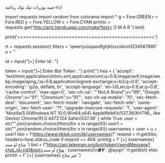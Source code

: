 اداء صيد يوزرات تيك توك رباعيه 

import requests
import random
from colorama import *
g = Fore.GREEN
r = Fore.RED
y = Fore.YELLOW
c = Fore.CYAN
print(c + requests.get('http://artii.herokuapp.com/make?text= O M A R ').text)

print('================================================')


rt = requests.session()
litters = 'qwertyuiopasdfghjklzxcvbnm1234567890'
u = ''

id = input("[+] Enter Id : ")

token = input("[+] Enter Bot Token : ")
print('')
hea = {
        'accept': 'text/html,application/xhtml+xml,application/xml;q=0.9,image/avif,image/webp,image/apng,*/*;q=0.8,application/signed-exchange;v=b3;q=0.9',
        'accept-encoding': 'gzip, deflate, br',
        'accept-language': 'en-US,en;q=0.9,ar;q=0.8',
        'cache-control': 'max-age=0',
        'sec-ch-ua': '" Not;A Brand";v="99", "Google Chrome";v="91", "Chromium";v="91"',
        'sec-ch-ua-mobile': '?0',
        'sec-fetch-dest': 'document',
        'sec-fetch-mode': 'navigate',
        'sec-fetch-site': 'same-origin',
        'sec-fetch-user': '?1',
        'upgrade-insecure-requests': '1',
        'user-agent': 'Mozilla/5.0(Windows NT 10.0;Win64;x64) AppleWebKit/537.36(KHTML, like Gecko) Chrome/91.0.4472.124 Safari/537.36'
    }
while True:
 user = str("".join(random.choice(litters)for x in range(0)))
 user1 = str("".join(random.choice(litters)for x in range(4)))
 usernames = user + u + user1
 tiko = f'https://www.tiktok.com/@{usernames}?'
 reqsnd = rt.get(tiko, headers=hea).status_code
 if reqsnd == 404:
         print(g + f' [+] {usernames} متاح او مبند ')
         bot = f"https://api.telegram.org/bot{token}/sendMessage?chat_id={id}&text=متاح او مبند : {usernames}\n𝘽𝙔 : @ayqjn"
         rt.get(bot)
 else:
   print(r + f' [+] {usernames} غير متاح ')
